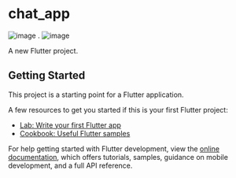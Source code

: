 # chat_app
![image](https://github.com/NabihUzcategui/flutter_chat_app/assets/99839506/c6df7295-6962-4ad7-86c7-a2ffc0c48b74) . ![image](https://github.com/NabihUzcategui/flutter_chat_app/assets/99839506/5f582299-6dda-4a4b-9837-ccb6ac77ae83)



A new Flutter project.

## Getting Started

This project is a starting point for a Flutter application.

A few resources to get you started if this is your first Flutter project:

- [Lab: Write your first Flutter app](https://docs.flutter.dev/get-started/codelab)
- [Cookbook: Useful Flutter samples](https://docs.flutter.dev/cookbook)

For help getting started with Flutter development, view the
[online documentation](https://docs.flutter.dev/), which offers tutorials,
samples, guidance on mobile development, and a full API reference.
